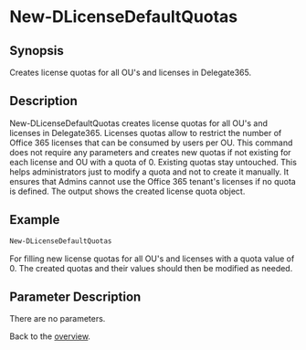 # New-DLicenseDefaultQuotas

## Synopsis
Creates license quotas for all OU's and licenses in Delegate365.

## Description
New-DLicenseDefaultQuotas creates license quotas for all OU's and licenses in Delegate365.
Licenses quotas allow to restrict the number of Office 365 licenses that can be consumed by users per OU. 
This command does not require any parameters and creates new quotas if not existing for each license and OU with a quota of 0.
Existing quotas stay untouched. This helps administrators just to modify a quota and not to create it manually.
It ensures that Admins cannot use the Office 365 tenant's licenses if no quota is defined. 
The output shows the created license quota object.

## Example
```powershell
New-DLicenseDefaultQuotas
```
For filling new license quotas for all OU's and licenses with a quota value of 0.
The created quotas and their values should then be modified as needed.

## Parameter Description
There are no parameters.

Back to the [overview](https://github.com/delegate365/PowerShell).
